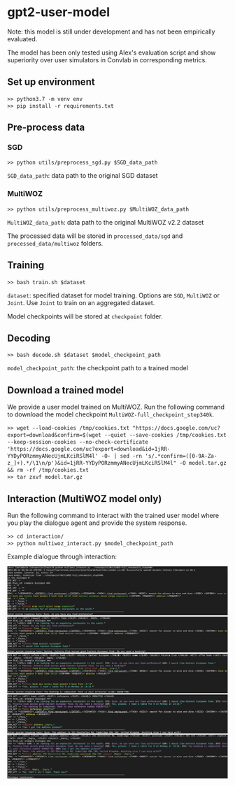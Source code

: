 # gpt2-user-model

Note: this model is still under development and has not been empirically evaluated.

The model has been only tested using Alex's evaluation script and show superiority over user simulators in Convlab in corresponding metrics.


## Set up environment
```console
>> python3.7 -m venv env
>> pip install -r requirements.txt
```

## Pre-process data
### SGD
```console
>> python utils/preprocess_sgd.py $SGD_data_path
```
`SGD_data_path`: data path to the original SGD dataset

### MultiWOZ
```console
>> python utils/preprocess_multiwoz.py $MultiWOZ_data_path
```
`MultiWOZ_data_path`: data path to the original MultiWOZ v2.2 dataset

The processed data will be stored in `processed_data/sgd` and `processed_data/multiwoz` folders.


## Training
```console
>> bash train.sh $dataset
```
`dataset`: specified dataset for model training. Options are `SGD`, `MultiWOZ` or `Joint`. Use `Joint` to train on an aggregated dataset.

Model checkpoints will be stored at `checkpoint` folder.


## Decoding
```console
>> bash decode.sh $dataset $model_checkpoint_path
```
`model_checkpoint_path`: the checkpoint path to a trained model


## Download a trained model
We provide a user model trained on MultiWOZ. Run the following command to download the model checkpoint `MultiWOZ-full_checkpoint_step340k`. 
```console
>> wget --load-cookies /tmp/cookies.txt "https://docs.google.com/uc?export=download&confirm=$(wget --quiet --save-cookies /tmp/cookies.txt --keep-session-cookies --no-check-certificate 'https://docs.google.com/uc?export=download&id=1jRR-YYDyPORzmmyANecUjmLKciRSlM4l' -O- | sed -rn 's/.*confirm=([0-9A-Za-z_]+).*/\1\n/p')&id=1jRR-YYDyPORzmmyANecUjmLKciRSlM4l" -O model.tar.gz && rm -rf /tmp/cookies.txt
>> tar zxvf model.tar.gz
```


## Interaction (MultiWOZ model only)
Run the following command to interact with the trained user model where you play the dialogue agent and provide the system response.

```console
>> cd interaction/
>> python multiwoz_interact.py $model_checkpoint_path
```
Example dialogue through interaction:

![alt text](https://github.com/andy194673/gpt2-user-model/blob/main/.images/example-1.png)
![alt text](https://github.com/andy194673/gpt2-user-model/blob/main/.images/example-2.png)
![alt text](https://github.com/andy194673/gpt2-user-model/blob/main/.images/example-3.png)
![alt text](https://github.com/andy194673/gpt2-user-model/blob/main/.images/example-4.png)
![alt text](https://github.com/andy194673/gpt2-user-model/blob/main/.images/example-5.png)
